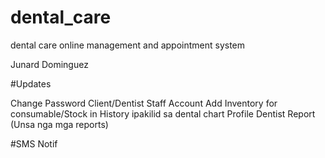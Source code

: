 # dental_care
dental care online management and appointment system



Junard Dominguez




#Updates

Change Password Client/Dentist
Staff Account
Add Inventory for consumable/Stock in
History ipakilid sa dental chart
Profile Dentist
Report (Unsa nga mga reports)


#SMS Notif

